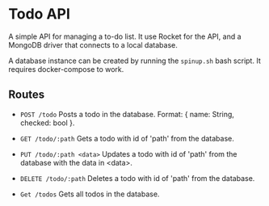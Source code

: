 # Todo API
A simple API for managing a to-do list. It use Rocket for the API, and a MongoDB driver that connects to a local database.

A database instance can be created by running the `spinup.sh` bash script. It requires docker-compose to work.

## Routes

* `POST /todo` Posts a todo in the database. Format: { name: String, checked: bool }.

* `GET /todo/:path` Gets a todo with id of 'path' from the database.

* `PUT /todo/:path <data>` Updates a todo with id of 'path' from the database with the data in \<data\>.

* `DELETE /todo/:path` Deletes a todo with id of 'path' from the database.

* `Get /todos` Gets all todos in the database.
